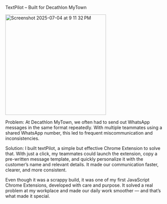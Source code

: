 TextPilot – Built for Decathlon MyTown

<img width="315" alt="Screenshot 2025-07-04 at 9 11 32 PM" src="https://github.com/user-attachments/assets/f31dbeb5-cb57-4560-b359-7bb064273c5a" />

Problem:
At Decathlon MyTown, we often had to send out WhatsApp messages in the same format repeatedly. With multiple teammates using a shared WhatsApp number, this led to frequent miscommunication and inconsistencies.

Solution:
I built textPilot, a simple but effective Chrome Extension to solve that. With just a click, my teammates could launch the extension, copy a pre-written message template, and quickly personalize it with the customer’s name and relevant details. It made our communication faster, clearer, and more consistent.

Even though it was a scrappy build, it was one of my first JavaScript Chrome Extensions, developed with care and purpose. It solved a real problem at my workplace and made our daily work smoother — and that’s what made it special.

